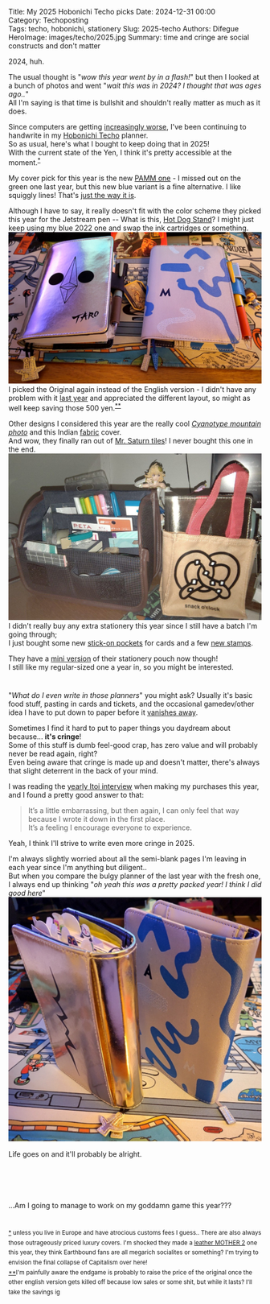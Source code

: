 Title: My 2025 Hobonichi Techo picks
Date: 2024-12-31 00:00  
Category: Techoposting  
Tags: techo, hobonichi, stationery
Slug: 2025-techo
Authors: Difegue  
HeroImage: images/techo/2025.jpg 
Summary: time and cringe are social constructs and don't matter 

2024, huh.  
  
The usual thought is "_wow this year went by in a flash!_" but then I looked at a bunch of photos and went "_wait this was in 2024? I thought that was ages ago.._"  
All I'm saying is that time is bullshit and shouldn't really matter as much as it does.  

Since computers are getting [increasingly worse](./dialogueforest-msstore.html), I've been continuing to handwrite in my [Hobonichi Techo](https://www.1101.com/store/techo/en/) planner.  
So as usual, here's what I bought to keep doing that in 2025!  
With the current state of the Yen, I think it's pretty accessible at the moment.<sup id="ref-1">[*](#note-1)</sup>  


My cover pick for this year is the new [PAMM one](https://www.1101.com/store/techo/en/2025/pc/detail_cover/oc25_pamm/) - I missed out on the green one last year, but this new blue variant is a fine alternative. I like squiggly lines! That's [just the way it is](./stylophone-27.html).  

Although I have to say, it really doesn't fit with the color scheme they picked this year for the Jetstream pen -- What is this, [Hot Dog Stand](https://blog.codinghorror.com/a-tribute-to-the-windows-31-hot-dog-stand-color-scheme/)? I might just keep using my blue 2022 one and swap the ink cartridges or something.     
![2024 v 2025 techos](images/techo/2025.jpg)  
I picked the Original again instead of the English version - I didn't have any problem with it [last year](./053-2024-techo.html) and appreciated the different layout, so might as well keep saving those 500 yen.<sup id="ref-2">[**](#note-2)</sup>  

Other designs I considered this year are the really cool _[Cyanotype mountain photo](https://www.1101.com/store/techo/en/2025/pc/detail_cover/oc25_ishikawa/)_ and this Indian [fabric](https://www.1101.com/store/techo/en/2025/pc/detail_cover/oc25_phoolon/) cover.  
And wow, they finally ran out of [Mr. Saturn tiles](https://www.1101.com/store/techo/en/2025/pc/detail_cover/oc20_mothertile/)! I never bought this one in the end.  
![Stappo stationery pouch and pretzel-powered bag of holding](images/techo/stappo.jpg)  
I didn't really buy any extra stationery this year since I still have a batch I'm going through;  
I just bought some new [stick-on pockets](https://www.1101.com/store/techo/en/2025/pc/detail_toolstoys/tt_pocket/?recommend) for cards and a few [new stamps](https://www.1101.com/store/techo/en/2025/pc/detail_toolstoys/tt_stampset/).  

They have a [mini version](https://www.1101.com/store/techo/en/2025/pc/detail_toolstoys/tt_stappom_camib) of their stationery pouch now though!  
I still like my regular-sized one a year in, so you might be interested.  

# 

"_What do I even write in those planners_" you might ask? Usually it's basic food stuff, pasting in cards and tickets, and the occasional gamedev/other idea I have to put down to paper before it [vanishes away](https://artreview.com/daydreaming-is-so-important-to-me-how-david-lynch-fishes-for-ideas/).  

Sometimes I find it hard to put to paper things you daydream about because... **it's cringe**!  
Some of this stuff is dumb feel-good crap, has zero value and will probably never be read again, right?  
Even being aware that cringe is made up and doesn't matter, there's always that slight deterrent in the back of your mind.  

I was reading the [yearly Itoi interview](https://www.1101.com/store/techo/en/magazine/contents/y25_itoi/mnpkrp9nr.html) when making my purchases this year, and I found a pretty good answer to that:  
> It’s a little embarrassing, but then again, I can only feel that way because I wrote it down in the first place.  
It’s a feeling I encourage everyone to experience.  

Yeah, I think I'll strive to write even more cringe in 2025.  

I'm always slightly worried about all the semi-blank pages I'm leaving in each year since I'm anything but diligent..  
But when you compare the bulgy planner of the last year with the fresh one, I always end up thinking "_oh yeah this was a pretty packed year! I think I did good here_"  
![thick boy on the left](images/techo/2025-2.jpg)  

Life goes on and it'll probably be alright.  
<br/>
<br/>
<br/>
<br/>
<br/>
...Am I going to manage to work on my goddamn game this year???  

#

<sup id="note-1">[\*](#ref-1) unless you live in Europe and have atrocious customs fees I guess.. There are also always those outrageously priced luxury covers. I'm shocked they made a [leather MOTHER 2](https://www.1101.com/store/techo/en/2025/pc/detail_cover/oc25_mothernbike/) one this year, they think Earthbound fans are all megarich socialites or something? I'm trying to envision the final collapse of Capitalism over here!</sup>  
<sup id="note-2">[\*\*](#ref-2)I'm painfully aware the endgame is probably to raise the price of the original once the other english version gets killed off because low sales or some shit, but while it lasts? I'll take the savings ig</sup>  
